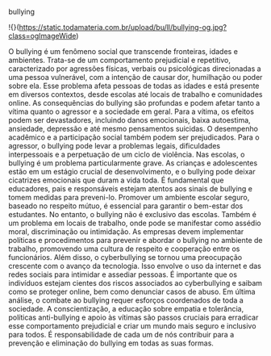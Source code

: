 bullying


!{}(https://static.todamateria.com.br/upload/bu/ll/bullying-og.jpg?class=ogImageWide)





O bullying é um fenômeno social que transcende fronteiras, idades e ambientes. Trata-se de um comportamento prejudicial e repetitivo, caracterizado por agressões físicas, verbais ou psicológicas direcionadas a uma pessoa vulnerável, com a intenção de causar dor, humilhação ou poder sobre ela. Esse problema afeta pessoas de todas as idades e está presente em diversos contextos, desde escolas até locais de trabalho e comunidades online.
As consequências do bullying são profundas e podem afetar tanto a vítima quanto o agressor e a sociedade em geral. Para a vítima, os efeitos podem ser devastadores, incluindo danos emocionais, baixa autoestima, ansiedade, depressão e até mesmo pensamentos suicidas. O desempenho acadêmico e a participação social também podem ser prejudicados. Para o agressor, o bullying pode levar a problemas legais, dificuldades interpessoais e a perpetuação de um ciclo de violência.
Nas escolas, o bullying é um problema particularmente grave. As crianças e adolescentes estão em um estágio crucial de desenvolvimento, e o bullying pode deixar cicatrizes emocionais que duram a vida toda. É fundamental que educadores, pais e responsáveis estejam atentos aos sinais de bullying e tomem medidas para preveni-lo. Promover um ambiente escolar seguro, baseado no respeito mútuo, é essencial para garantir o bem-estar dos estudantes.
No entanto, o bullying não é exclusivo das escolas. Também é um problema em locais de trabalho, onde pode se manifestar como assédio moral, discriminação ou intimidação. As empresas devem implementar políticas e procedimentos para prevenir e abordar o bullying no ambiente de trabalho, promovendo uma cultura de respeito e cooperação entre os funcionários.
Além disso, o cyberbullying se tornou uma preocupação crescente com o avanço da tecnologia. Isso envolve o uso da internet e das redes sociais para intimidar e assediar pessoas. É importante que os indivíduos estejam cientes dos riscos associados ao cyberbullying e saibam como se proteger online, bem como denunciar casos de abuso.
Em última análise, o combate ao bullying requer esforços coordenados de toda a sociedade. A conscientização, a educação sobre empatia e tolerância, políticas anti-bullying e apoio às vítimas são passos cruciais para erradicar esse comportamento prejudicial e criar um mundo mais seguro e inclusivo para todos. É responsabilidade de cada um de nós contribuir para a prevenção e eliminação do bullying em todas as suas formas.



